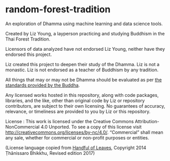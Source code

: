# random-forest-tradition
An exploration of Dhamma using machine learning and data science tools.

Created by Liz Young, a layperson practicing and studying Buddhism in the Thai Forest Tradition.

Licensors of data analyzed have not endorsed Liz Young, neither have they endorsed this project.

Liz created this project to deepen their study of the Dhamma. Liz is not a monastic. Liz is not endorsed as a teacher of Buddhism by any tradition. 

All things that may or may not be Dhamma should be evaluated as per [the standards provided by the Buddha](https://www.dhammatalks.org/suttas/AN/AN8_53.html).

Any licensed works hosted in this repository, along with code packages, libraries, and the like, other than original code by Liz or repository contributors, are subject to their own licensing. No guarantees of accuracy, relevance, or timeliness are provided to you by Liz or this repository.

License : This work is licensed under the Creative Commons Attribution-
NonCommercial 4.0 Unported. To see a copy of this license visit
http://creativecommons.org/licenses/by-nc/4.0/. “Commercial” shall
mean any sale, whether for commercial or non-profit purposes or
entities. 

(License language copied from [Handful of Leaves](https://www.dhammatalks.org/ebook_index.html#handfulOfLeaves), Copyright 2014 Ṭhānissaro Bhikkhu, Revised edition 2017)
